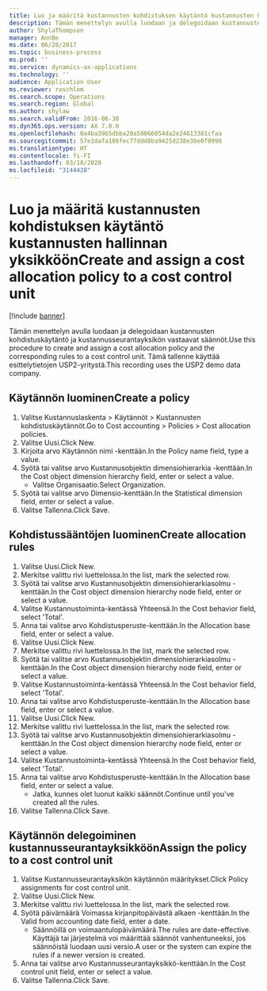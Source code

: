 ```yaml
---
title: Luo ja määritä kustannusten kohdistuksen käytäntö kustannusten hallinnan yksikköön
description: Tämän menettelyn avulla luodaan ja delegoidaan kustannusten kohdistuskäytäntö ja kustannusseurantayksikön vastaavat säännöt.
author: ShylaThompson
manager: AnnBe
ms.date: 06/28/2017
ms.topic: business-process
ms.prod: ''
ms.service: dynamics-ax-applications
ms.technology: ''
audience: Application User
ms.reviewer: roschlom
ms.search.scope: Operations
ms.search.region: Global
ms.author: shylaw
ms.search.validFrom: 2016-06-30
ms.dyn365.ops.version: AX 7.0.0
ms.openlocfilehash: 0a4ba39b5dbba20a58066054da2e24613381cfaa
ms.sourcegitcommit: 57e1dafa186fec77ddd8ba9425d238e36e0f0998
ms.translationtype: HT
ms.contentlocale: fi-FI
ms.lasthandoff: 03/18/2020
ms.locfileid: "3144428"
---
```

# <a name="create-and-assign-a-cost-allocation-policy-to-a-cost-control-unit"></a><span data-ttu-id="8b6f9-103">Luo ja määritä kustannusten kohdistuksen käytäntö kustannusten hallinnan yksikköön</span><span class="sxs-lookup"><span data-stu-id="8b6f9-103">Create and assign a cost allocation policy to a cost control unit</span></span>

[!include [banner](../../includes/banner.md)]

<span data-ttu-id="8b6f9-104">Tämän menettelyn avulla luodaan ja delegoidaan kustannusten kohdistuskäytäntö ja kustannusseurantayksikön vastaavat säännöt.</span><span class="sxs-lookup"><span data-stu-id="8b6f9-104">Use this procedure to create and assign a cost allocation policy and the corresponding rules to a cost control unit.</span></span> <span data-ttu-id="8b6f9-105">Tämä tallenne käyttää esittelytietojen USP2-yritystä.</span><span class="sxs-lookup"><span data-stu-id="8b6f9-105">This recording uses the USP2 demo data company.</span></span>


## <a name="create-a-policy"></a><span data-ttu-id="8b6f9-106">Käytännön luominen</span><span class="sxs-lookup"><span data-stu-id="8b6f9-106">Create a policy</span></span>
1. <span data-ttu-id="8b6f9-107">Valitse Kustannuslaskenta > Käytännöt > Kustannusten kohdistuskäytännöt.</span><span class="sxs-lookup"><span data-stu-id="8b6f9-107">Go to Cost accounting > Policies > Cost allocation policies.</span></span>
2. <span data-ttu-id="8b6f9-108">Valitse Uusi.</span><span class="sxs-lookup"><span data-stu-id="8b6f9-108">Click New.</span></span>
3. <span data-ttu-id="8b6f9-109">Kirjoita arvo Käytännön nimi -kenttään.</span><span class="sxs-lookup"><span data-stu-id="8b6f9-109">In the Policy name field, type a value.</span></span>
4. <span data-ttu-id="8b6f9-110">Syötä tai valitse arvo Kustannusobjektin dimensiohierarkia -kenttään.</span><span class="sxs-lookup"><span data-stu-id="8b6f9-110">In the Cost object dimension hierarchy field, enter or select a value.</span></span>
    * <span data-ttu-id="8b6f9-111">Valitse Organisaatio.</span><span class="sxs-lookup"><span data-stu-id="8b6f9-111">Select Organization.</span></span>  
5. <span data-ttu-id="8b6f9-112">Syötä tai valitse arvo Dimensio-kenttään.</span><span class="sxs-lookup"><span data-stu-id="8b6f9-112">In the Statistical dimension field, enter or select a value.</span></span>
6. <span data-ttu-id="8b6f9-113">Valitse Tallenna.</span><span class="sxs-lookup"><span data-stu-id="8b6f9-113">Click Save.</span></span>

## <a name="create-allocation-rules"></a><span data-ttu-id="8b6f9-114">Kohdistussääntöjen luominen</span><span class="sxs-lookup"><span data-stu-id="8b6f9-114">Create allocation rules</span></span>
1. <span data-ttu-id="8b6f9-115">Valitse Uusi.</span><span class="sxs-lookup"><span data-stu-id="8b6f9-115">Click New.</span></span>
2. <span data-ttu-id="8b6f9-116">Merkitse valittu rivi luettelossa.</span><span class="sxs-lookup"><span data-stu-id="8b6f9-116">In the list, mark the selected row.</span></span>
3. <span data-ttu-id="8b6f9-117">Syötä tai valitse arvo Kustannusobjektin dimensiohierarkiasolmu -kenttään.</span><span class="sxs-lookup"><span data-stu-id="8b6f9-117">In the Cost object dimension hierarchy node field, enter or select a value.</span></span>
4. <span data-ttu-id="8b6f9-118">Valitse Kustannustoiminta-kentässä Yhteensä.</span><span class="sxs-lookup"><span data-stu-id="8b6f9-118">In the Cost behavior field, select 'Total'.</span></span>
5. <span data-ttu-id="8b6f9-119">Anna tai valitse arvo Kohdistusperuste-kenttään.</span><span class="sxs-lookup"><span data-stu-id="8b6f9-119">In the Allocation base field, enter or select a value.</span></span>
6. <span data-ttu-id="8b6f9-120">Valitse Uusi.</span><span class="sxs-lookup"><span data-stu-id="8b6f9-120">Click New.</span></span>
7. <span data-ttu-id="8b6f9-121">Merkitse valittu rivi luettelossa.</span><span class="sxs-lookup"><span data-stu-id="8b6f9-121">In the list, mark the selected row.</span></span>
8. <span data-ttu-id="8b6f9-122">Syötä tai valitse arvo Kustannusobjektin dimensiohierarkiasolmu -kenttään.</span><span class="sxs-lookup"><span data-stu-id="8b6f9-122">In the Cost object dimension hierarchy node field, enter or select a value.</span></span>
9. <span data-ttu-id="8b6f9-123">Valitse Kustannustoiminta-kentässä Yhteensä.</span><span class="sxs-lookup"><span data-stu-id="8b6f9-123">In the Cost behavior field, select 'Total'.</span></span>
10. <span data-ttu-id="8b6f9-124">Anna tai valitse arvo Kohdistusperuste-kenttään.</span><span class="sxs-lookup"><span data-stu-id="8b6f9-124">In the Allocation base field, enter or select a value.</span></span>
11. <span data-ttu-id="8b6f9-125">Valitse Uusi.</span><span class="sxs-lookup"><span data-stu-id="8b6f9-125">Click New.</span></span>
12. <span data-ttu-id="8b6f9-126">Merkitse valittu rivi luettelossa.</span><span class="sxs-lookup"><span data-stu-id="8b6f9-126">In the list, mark the selected row.</span></span>
13. <span data-ttu-id="8b6f9-127">Syötä tai valitse arvo Kustannusobjektin dimensiohierarkiasolmu -kenttään.</span><span class="sxs-lookup"><span data-stu-id="8b6f9-127">In the Cost object dimension hierarchy node field, enter or select a value.</span></span>
14. <span data-ttu-id="8b6f9-128">Valitse Kustannustoiminta-kentässä Yhteensä.</span><span class="sxs-lookup"><span data-stu-id="8b6f9-128">In the Cost behavior field, select 'Total'.</span></span>
15. <span data-ttu-id="8b6f9-129">Anna tai valitse arvo Kohdistusperuste-kenttään.</span><span class="sxs-lookup"><span data-stu-id="8b6f9-129">In the Allocation base field, enter or select a value.</span></span>
    * <span data-ttu-id="8b6f9-130">Jatka, kunnes olet luonut kaikki säännöt.</span><span class="sxs-lookup"><span data-stu-id="8b6f9-130">Continue until you've created all the rules.</span></span>  
16. <span data-ttu-id="8b6f9-131">Valitse Tallenna.</span><span class="sxs-lookup"><span data-stu-id="8b6f9-131">Click Save.</span></span>

## <a name="assign-the-policy-to-a-cost-control-unit"></a><span data-ttu-id="8b6f9-132">Käytännön delegoiminen kustannusseurantayksikköön</span><span class="sxs-lookup"><span data-stu-id="8b6f9-132">Assign the policy to a cost control unit</span></span>
1. <span data-ttu-id="8b6f9-133">Valitse Kustannusseurantayksikön käytännön määritykset.</span><span class="sxs-lookup"><span data-stu-id="8b6f9-133">Click Policy assignments for cost control unit.</span></span>
2. <span data-ttu-id="8b6f9-134">Valitse Uusi.</span><span class="sxs-lookup"><span data-stu-id="8b6f9-134">Click New.</span></span>
3. <span data-ttu-id="8b6f9-135">Merkitse valittu rivi luettelossa.</span><span class="sxs-lookup"><span data-stu-id="8b6f9-135">In the list, mark the selected row.</span></span>
4. <span data-ttu-id="8b6f9-136">Syötä päivämäärä Voimassa kirjanpitopäivästä alkaen -kenttään.</span><span class="sxs-lookup"><span data-stu-id="8b6f9-136">In the Valid from accounting date field, enter a date.</span></span>
    * <span data-ttu-id="8b6f9-137">Säännöillä on voimaantulopäivämäärä.</span><span class="sxs-lookup"><span data-stu-id="8b6f9-137">The rules are date-effective.</span></span> <span data-ttu-id="8b6f9-138">Käyttäjä tai järjestelmä voi määrittää säännöt vanhentuneeksi, jos säännöistä luodaan uusi versio.</span><span class="sxs-lookup"><span data-stu-id="8b6f9-138">A user or the system can expire the rules if a newer version is created.</span></span>  
5. <span data-ttu-id="8b6f9-139">Anna tai valitse arvo Kustannusseurantayksikkö-kenttään.</span><span class="sxs-lookup"><span data-stu-id="8b6f9-139">In the Cost control unit field, enter or select a value.</span></span>
6. <span data-ttu-id="8b6f9-140">Valitse Tallenna.</span><span class="sxs-lookup"><span data-stu-id="8b6f9-140">Click Save.</span></span>

